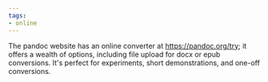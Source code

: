 ```yaml
---
tags:
- online
---
```


The pandoc website has an online converter at https://pandoc.org/try; it
offers a wealth of options, including file upload for docx or epub
conversions. It's perfect for experiments, short demonstrations, and
one-off conversions.
